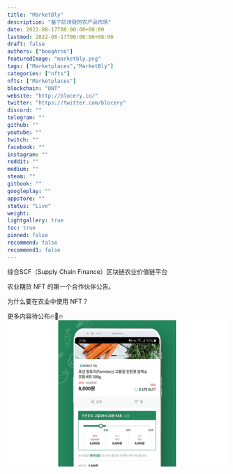 ```yaml
---
title: "MarketBly"
description: "基于区块链的农产品市场"
date: 2022-08-17T00:00:00+08:00
lastmod: 2022-08-17T00:00:00+08:00
draft: false
authors: ["boogArno"]
featuredImage: "marketbly.png"
tags: ["Marketplaces","MarketBly"]
categories: ["nfts"]
nfts: ["Marketplaces"]
blockchain: "ONT"
website: "http://blocery.io/"
twitter: "https://twitter.com/blocery"
discord: ""
telegram: ""
github: ""
youtube: ""
twitch: ""
facebook: ""
instagram: ""
reddit: ""
medium: ""
steam: ""
gitbook: ""
googleplay: ""
appstore: ""
status: "Live"
weight: 
lightgallery: true
toc: true
pinned: false
recommend: false
recommend1: false
---
```

综合SCF（Supply Chain Finance）区块链农业价值链平台

农业期货 NFT 的第一个合作伙伴公告。

为什么要在农业中使用 NFT？

更多内容待公布🔥🚀🔥![marketbly-marketplaces-ontology-image3_366dfdf72c377e2d326bfaae666f1c9d](marketbly-marketplaces-ontology-image3_366dfdf72c377e2d326bfaae666f1c9d.png)